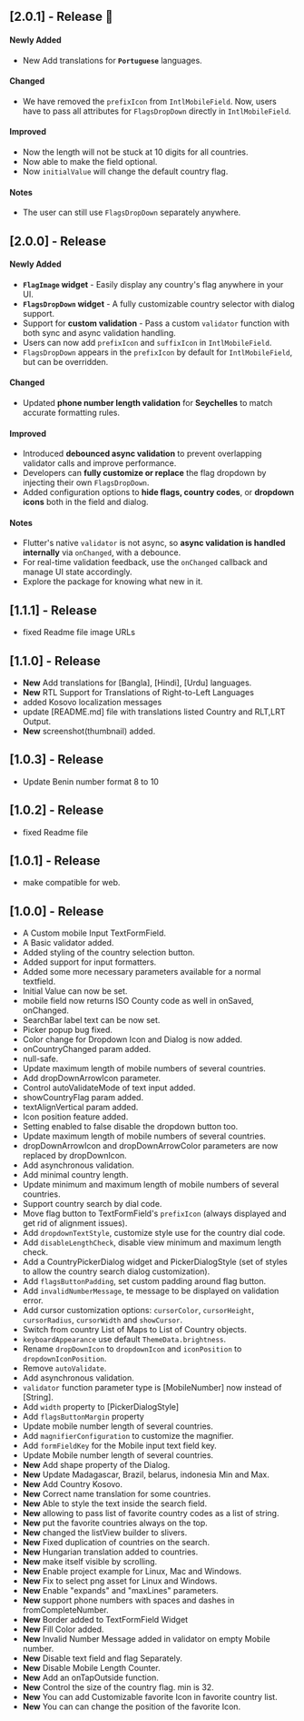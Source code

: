 ## [2.0.1] - Release 🚀

#### Newly Added

- New Add translations for **`Portuguese`** languages.

#### Changed

- We have removed the `prefixIcon` from `IntlMobileField`. Now, users have to pass all attributes for `FlagsDropDown` directly in `IntlMobileField`.

#### Improved

- Now the length will not be stuck at 10 digits for all countries.
- Now able to make the field optional.
- Now `initialValue` will change the default country flag.

#### Notes

- The user can still use `FlagsDropDown` separately anywhere.

## [2.0.0] - Release

#### Newly Added

- **`FlagImage` widget** - Easily display any country's flag anywhere in your UI.
- **`FlagsDropDown` widget** - A fully customizable country selector with dialog support.
- Support for **custom validation** - Pass a custom `validator` function with both sync and async validation handling.
- Users can now add `prefixIcon` and `suffixIcon` in `IntlMobileField`.
- `FlagsDropDown` appears in the `prefixIcon` by default for `IntlMobileField`, but can be overridden.

#### Changed

- Updated **phone number length validation** for **Seychelles** to match accurate formatting rules.

#### Improved

- Introduced **debounced async validation** to prevent overlapping validator calls and improve performance.
- Developers can **fully customize or replace** the flag dropdown by injecting their own `FlagsDropDown`.
- Added configuration options to **hide flags, country codes**, or **dropdown icons** both in the field and dialog.

#### Notes

- Flutter's native `validator` is not async, so **async validation is handled internally** via `onChanged`, with a debounce.
- For real-time validation feedback, use the `onChanged` callback and manage UI state accordingly.
- Explore the package for knowing what new in it.

## [1.1.1] - Release

- fixed Readme file image URLs

## [1.1.0] - Release

- **New** Add translations for [Bangla], [Hindi], [Urdu] languages.
- **New** RTL Support for Translations of Right-to-Left Languages
- added Kosovo localization messages
- update [README.md] file with translations listed Country and RLT,LRT Output.
- **New** screenshot(thumbnail) added.

## [1.0.3] - Release

- Update Benin number format 8 to 10

## [1.0.2] - Release

- fixed Readme file

## [1.0.1] - Release

- make compatible for web.

## [1.0.0] - Release

- A Custom mobile Input TextFormField.
- A Basic validator added.
- Added styling of the country selection button.
- Added support for input formatters.
- Added some more necessary parameters available for a normal textfield.
- Initial Value can now be set.
- mobile field now returns ISO County code as well in onSaved, onChanged.
- SearchBar label text can be now set.
- Picker popup bug fixed.
- Color change for Dropdown Icon and Dialog is now added.
- onCountryChanged param added.
- null-safe.
- Update maximum length of mobile numbers of several countries.
- Add dropDownArrowIcon parameter.
- Control autoValidateMode of text input added.
- showCountryFlag param added.
- textAlignVertical param added.
- Icon position feature added.
- Setting enabled to false disable the dropdown button too.
- Update maximum length of mobile numbers of several countries.
- dropDownArrowIcon and dropDownArrowColor parameters are now replaced by dropDownIcon.
- Add asynchronous validation.
- Add minimal country length.
- Update minimum and maximum length of mobile numbers of several countries.
- Support country search by dial code.
- Move flag button to TextFormField's `prefixIcon` (always displayed and get rid of alignment issues).
- Add `dropdownTextStyle`, customize style use for the country dial code.
- Add `disableLengthCheck`, disable view minimum and maximum length check.
- Add a CountryPickerDialog widget and PickerDialogStyle (set of styles to allow the country search dialog customization).
- Add `flagsButtonPadding`, set custom padding around flag button.
- Add `invalidNumberMessage`, te message to be displayed on validation error.
- Add cursor customization options: `cursorColor`, `cursorHeight`, `cursorRadius`, `cursorWidth` and `showCursor`.
- Switch from country List of Maps to List of Country objects.
- `keyboardAppearance` use default `ThemeData.brightness`.
- Rename `dropDownIcon` to `dropdownIcon` and `iconPosition` to `dropdownIconPosition`.
- Remove `autoValidate`.
- Add asynchronous validation.
- `validator` function parameter type is [MobileNumber] now instead of [String].
- Add `width` property to [PickerDialogStyle]
- Add `flagsButtonMargin` property
- Update mobile number length of several countries.
- Add `magnifierConfiguration` to customize the magnifier.
- Add `formFieldKey` for the Mobile input text field key.
- Update Mobile number length of several countries.
- **New** Add shape property of the Dialog.
- **New** Update Madagascar, Brazil, belarus, indonesia Min and Max.
- **New** Add Country Kosovo.
- **New** Correct name translation for some countries.
- **New** Able to style the text inside the search field.
- **New** allowing to pass list of favorite country codes as a list of string.
- **New** put the favorite countries always on the top.
- **New** changed the listView builder to slivers.
- **New** Fixed duplication of countries on the search.
- **New** Hungarian translation added to countries.
- **New** make itself visible by scrolling.
- **New** Enable project example for Linux, Mac and Windows.
- **New** Fix to select png asset for Linux and Windows.
- **New** Enable "expands" and "maxLines" parameters.
- **New** support phone numbers with spaces and dashes in fromCompleteNumber.
- **New** Border added to TextFormField Widget
- **New** Fill Color added.
- **New** Invalid Number Message added in validator on empty Mobile number.
- **New** Disable text field and flag Separately.
- **New** Disable Mobile Length Counter.
- **New** Add an onTapOutside function.
- **New** Control the size of the country flag. min is 32.
- **New** You can add Customizable favorite Icon in favorite country list.
- **New** You can can change the position of the favorite Icon.
